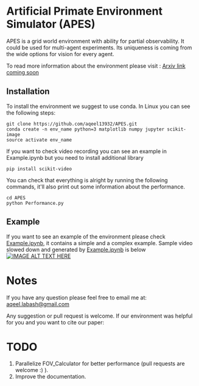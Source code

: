 # Artificial Primate Environment Simulator (APES)
APES is a grid world environment with ability for partial observability. It could be used for multi-agent experiments. Its uniqueness is coming from the wide options for vision for every agent.

To read more information about the environment please visit : [Arxiv link coming soon](https://www.arxiv.org "Arxiv")
## Installation
To install the environment we suggest to use conda. In Linux you can see the following steps:
```
git clone https://github.com/aqeel13932/APES.git
conda create -n env_name python=3 matplotlib numpy jupyter scikit-image
source activate env_name
```
If you want to check video recording you can see an example in Example.ipynb but you need to install additional library
```
pip install scikit-video
```
You can check that everything is alright by running the following commands, it'll also print out some information about the performance.
```
cd APES
python Performance.py
```
## Example
If you want to see an example of the environment please check [Example.ipynb](https://github.com/aqeel13932/APES/blob/master/Example.ipynb), it contains a simple and a complex example.
Sample video slowed down and generated by [Example.ipynb](https://github.com/aqeel13932/APES/blob/master/Example.ipynb) is below
[![IMAGE ALT TEXT HERE](https://img.youtube.com/vi/RmvT_JBuuIQ/0.jpg)](https://youtu.be/RmvT_JBuuIQ)

Notes
=====
If you have any question please feel free to email me at: aqeel.labash@gmail.com

Any suggestion or pull request is welcome.
If our environment was helpful for you and you want to cite our paper:

TODO
====
1. Parallelize FOV_Calculator for better performance (pull requests are welcome :) ).
2. Improve the documentation.
